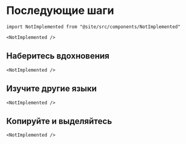 # Последующие шаги

```mdx-code-block
import NotImplemented from "@site/src/components/NotImplemented"

<NotImplemented />
```

## Наберитесь вдохновения

```mdx-code-block
<NotImplemented />
```

## Изучите другие языки

```mdx-code-block
<NotImplemented />
```

## Копируйте и выделяйтесь

```mdx-code-block
<NotImplemented />
```
